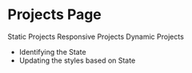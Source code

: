 # Projects Page
  Static Projects
  Responsive Projects
  Dynamic Projects
  
- Identifying the State
- Updating the styles based on State
